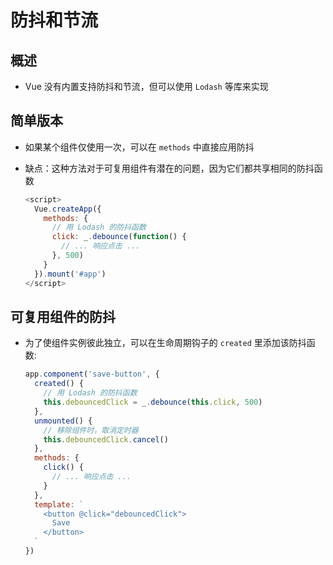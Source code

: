 # 防抖和节流

## 概述

+ Vue 没有内置支持防抖和节流，但可以使用 `Lodash` 等库来实现

## 简单版本

+ 如果某个组件仅使用一次，可以在 `methods` 中直接应用防抖

+ 缺点：这种方法对于可复用组件有潜在的问题，因为它们都共享相同的防抖函数

  ```js
  <script>
    Vue.createApp({
      methods: {
        // 用 Lodash 的防抖函数
        click: _.debounce(function() {
          // ... 响应点击 ...
        }, 500)
      }
    }).mount('#app')
  </script>
  ```

## 可复用组件的防抖

+ 为了使组件实例彼此独立，可以在生命周期钩子的 `created` 里添加该防抖函数:

  ```js
  app.component('save-button', {
    created() {
      // 用 Lodash 的防抖函数
      this.debouncedClick = _.debounce(this.click, 500)
    },
    unmounted() {
      // 移除组件时，取消定时器
      this.debouncedClick.cancel()
    },
    methods: {
      click() {
        // ... 响应点击 ...
      }
    },
    template: `
      <button @click="debouncedClick">
        Save
      </button>
    `
  })
  ```
